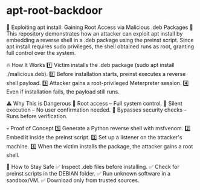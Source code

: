 # apt-root-backdoor
🚨 Exploiting apt install: Gaining Root Access via Malicious .deb Packages 🚨 This repository demonstrates how an attacker can exploit apt install by embedding a reverse shell in a .deb package using the preinst script. Since apt install requires sudo privileges, the shell obtained runs as root, granting full control over the system.

🔥 How It Works
1️⃣ Victim installs the .deb package (sudo apt install ./malicious.deb).
2️⃣ Before installation starts, preinst executes a reverse shell payload.
3️⃣ Attacker gains a root-privileged Meterpreter session.
4️⃣ Even if installation fails, the payload still runs.

⚠️ Why This is Dangerous
🔹 Root access – Full system control.
🔹 Silent execution – No user confirmation needed.
🔹 Bypasses security checks – Runs before verification.

💀 Proof of Concept
1️⃣ Generate a Python reverse shell with msfvenom.
2️⃣ Embed it inside the preinst script.
3️⃣ Set up a listener on the attacker's machine.
4️⃣ When the victim installs the package, the attacker gains a root shell.

🔐 How to Stay Safe
✅ Inspect .deb files before installing.
✅ Check for preinst scripts in the DEBIAN folder.
✅ Run unknown software in a sandbox/VM.
✅ Download only from trusted sources.
